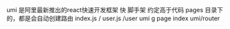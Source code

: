umi 是阿里最新推出的react快速开发框架 快
脚手架 约定高于代码
pages 目录下的，都是会自动创建路由
  index.js /
  user.js  /user
umi g page index 
umi/router

